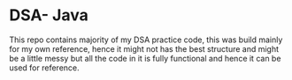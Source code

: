# DSA- Java

This repo contains majority of my DSA practice code, this was build mainly for my own reference, hence it might not has the best structure and might be a little messy but all the code in it is fully functional and hence it can be used for reference. 

